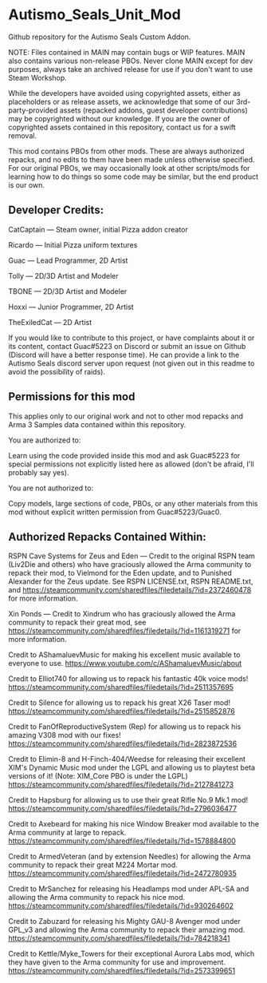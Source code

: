 # Autismo_Seals_Unit_Mod
Github repository for the Autismo Seals Custom Addon.

NOTE: Files contained in MAIN may contain bugs or WIP features. MAIN also contains various non-release PBOs. Never clone MAIN except for dev purposes, always take an archived release for use if you don't want to use Steam Workshop.

While the developers have avoided using copyrighted assets, either as placeholders or as release assets, we acknowledge that some of our 3rd-party-provided assets (repacked addons, guest developer contributions) may be copyrighted without our knowledge. If you are the owner of copyrighted assets contained in this repository, contact us for a swift removal.

This mod contains PBOs from other mods. These are always authorized repacks, and no edits to them have been made unless otherwise specified. For our original PBOs, we may occasionally look at other scripts/mods for learning how to do things so some code may be similar, but the end product is our own.



## Developer Credits:

CatCaptain — Steam owner, initial Pizza addon creator

Ricardo — Initial Pizza uniform textures

Guac — Lead Programmer, 2D Artist

Tolly — 2D/3D Artist and Modeler

TBONE — 2D/3D Artist and Modeler

Hoxxi — Junior Programmer, 2D Artist

TheExiledCat — 2D Artist

If you would like to contribute to this project, or have complaints about it or its content, contact Guac#5223 on Discord or submit an issue on Github (Discord will have a better response time). He can provide a link to the Autismo Seals discord server upon request (not given out in this readme to avoid the possibility of raids).



## Permissions for this mod
This applies only to our original work and not to other mod repacks and Arma 3 Samples data contained within this repository.

You are authorized to:

Learn using the code provided inside this mod and ask Guac#5223 for special permissions not explicitly listed here as allowed (don't be afraid, I'll probably say yes).

You are not authorized to:

Copy models, large sections of code, PBOs, or any other materials from this mod without explicit written permission from Guac#5223/Guac0.



## Authorized Repacks Contained Within:

RSPN Cave Systems for Zeus and Eden — Credit to the original RSPN team (Liv2Die and others) who have graciously allowed the Arma community to repack their mod, to Vielmond for the Eden update, and to Punished Alexander for the Zeus update. See RSPN LICENSE.txt, RSPN README.txt, and https://steamcommunity.com/sharedfiles/filedetails/?id=2372460478 for more information.

Xin Ponds — Credit to Xindrum who has graciously allowed the Arma community to repack their great mod, see https://steamcommunity.com/sharedfiles/filedetails/?id=1161319271 for more information.

Credit to AShamaluevMusic for making his excellent music available to everyone to use. https://www.youtube.com/c/AShamaluevMusic/about

Credit to Elliot740 for allowing us to repack his fantastic 40k voice mods! https://steamcommunity.com/sharedfiles/filedetails/?id=2511357695

Credit to Silence for allowing us to repack his great X26 Taser mod! https://steamcommunity.com/sharedfiles/filedetails/?id=2515852876

Credit to FanOfReproductiveSystem (Rep) for allowing us to repack his amazing V308 mod with our fixes! https://steamcommunity.com/sharedfiles/filedetails/?id=2823872536

Credit to Elimin-8 and H-Finch-404/Weedse for releasing their excellent XIM's Dynamic Music mod under the LGPL and allowing us to playtest beta versions of it! (Note: XIM_Core PBO is under the LGPL) https://steamcommunity.com/sharedfiles/filedetails/?id=2127841273

Credit to Hapsburg for allowing us to use their great Rifle No.9 Mk.1 mod! https://steamcommunity.com/sharedfiles/filedetails/?id=2796036477

Credit to Axebeard for making his nice Window Breaker mod available to the Arma community at large to repack. https://steamcommunity.com/sharedfiles/filedetails/?id=1578884800

Credit to ArmedVeteran (and by extension Needles) for allowing the Arma community to repack their great M224 Mortar mod. https://steamcommunity.com/sharedfiles/filedetails/?id=2472780935

Credit to MrSanchez for releasing his Headlamps mod under APL-SA and allowing the Arma community to repack his nice mod. https://steamcommunity.com/sharedfiles/filedetails/?id=930264602

Credit to Zabuzard for releasing his Mighty GAU-8 Avenger mod under GPL_v3 and allowing the Arma community to repack their amazing mod. https://steamcommunity.com/sharedfiles/filedetails/?id=784218341

Credit to Kettle/Myke_Towers for their exceptional Aurora Labs mod, which they have given to the Arma community for use and improvement. https://steamcommunity.com/sharedfiles/filedetails/?id=2573399651